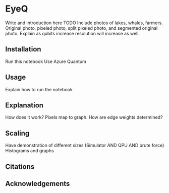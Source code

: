 # EyeQ
Write and introduction here TODO
Include photos of lakes, whales, farmers. Original photo, pixeled photo, split pixeled photo, and segmented original photo. Explain as qubits increase resolution will increase as well.

## Installation
Run this notebook
Use Azure Quantum

## Usage
Explain how to run the notebook

## Explanation
How does it work? Pixels map to graph. How are edge weights determined?

## Scaling
Have demonstration of different sizes (Simulator AND QPU AND brute force)
Histograms and graphs

## Citations

## Acknowledgements
